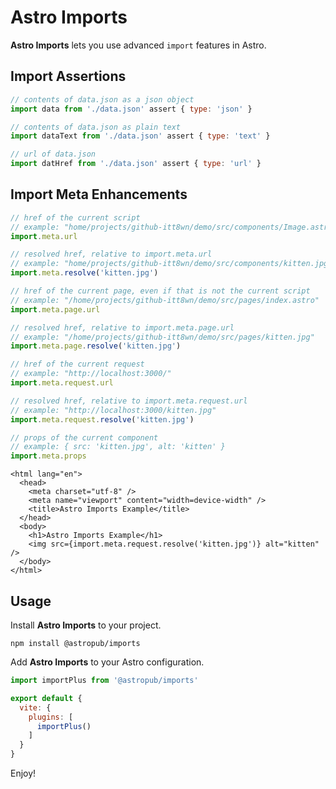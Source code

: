 # Astro Imports

**Astro Imports** lets you use advanced `import` features in Astro.

## Import Assertions

```js
// contents of data.json as a json object
import data from './data.json' assert { type: 'json' }

// contents of data.json as plain text
import dataText from './data.json' assert { type: 'text' }

// url of data.json
import datHref from './data.json' assert { type: 'url' }
```

## Import Meta Enhancements

```js
// href of the current script
// example: "home/projects/github-itt8wn/demo/src/components/Image.astro"
import.meta.url

// resolved href, relative to import.meta.url
// example: "home/projects/github-itt8wn/demo/src/components/kitten.jpg"
import.meta.resolve('kitten.jpg')

// href of the current page, even if that is not the current script
// example: "/home/projects/github-itt8wn/demo/src/pages/index.astro"
import.meta.page.url

// resolved href, relative to import.meta.page.url
// example: "/home/projects/github-itt8wn/demo/src/pages/kitten.jpg"
import.meta.page.resolve('kitten.jpg')

// href of the current request
// example: "http://localhost:3000/"
import.meta.request.url

// resolved href, relative to import.meta.request.url
// example: "http://localhost:3000/kitten.jpg"
import.meta.request.resolve('kitten.jpg')

// props of the current component
// example: { src: 'kitten.jpg', alt: 'kitten' }
import.meta.props
```

```astro
<html lang="en">
  <head>
    <meta charset="utf-8" />
    <meta name="viewport" content="width=device-width" />
    <title>Astro Imports Example</title>
  </head>
  <body>
    <h1>Astro Imports Example</h1>
    <img src={import.meta.request.resolve('kitten.jpg')} alt="kitten" />
  </body>
</html>
```

## Usage

Install **Astro Imports** to your project.

```shell
npm install @astropub/imports
```

Add **Astro Imports** to your Astro configuration.

```js
import importPlus from '@astropub/imports'

export default {
  vite: {
    plugins: [
      importPlus()
    ]
  }
}
```

Enjoy!

